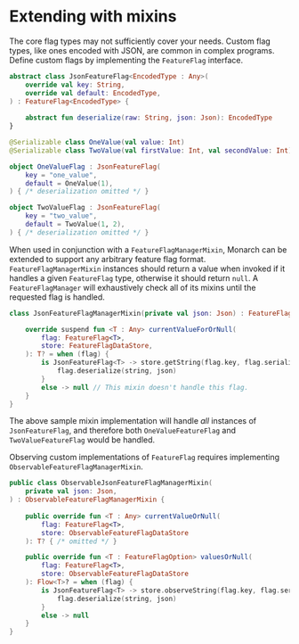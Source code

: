# Extending with mixins

The core flag types may not sufficiently cover your needs. Custom flag types,
like ones encoded with JSON, are common in complex programs. Define custom flags
by implementing the `FeatureFlag` interface.

```kt
abstract class JsonFeatureFlag<EncodedType : Any>(
    override val key: String,
    override val default: EncodedType,
) : FeatureFlag<EncodedType> {
    
    abstract fun deserialize(raw: String, json: Json): EncodedType
}

@Serializable class OneValue(val value: Int)
@Serializable class TwoValue(val firstValue: Int, val secondValue: Int)

object OneValueFlag : JsonFeatureFlag(
    key = "one_value",
    default = OneValue(1),
) { /* deserialization omitted */ }

object TwoValueFlag : JsonFeatureFlag(
    key = "two_value",
    default = TwoValue(1, 2),
) { /* deserialization omitted */ }
```

When used in conjunction with a `FeatureFlagManagerMixin`, Monarch can be extended to support
any arbitrary feature flag format. `FeatureFlagManagerMixin` instances should return a value when invoked if it handles a given
`FeatureFlag` type, otherwise it should return `null`. A `FeatureFlagManager` will
exhaustively check all of its mixins until the requested flag is handled.

```kt
class JsonFeatureFlagManagerMixin(private val json: Json) : FeatureFlagManagerMixin {

    override suspend fun <T : Any> currentValueForOrNull(
        flag: FeatureFlag<T>,
        store: FeatureFlagDataStore,
    ): T? = when (flag) {
        is JsonFeatureFlag<T> -> store.getString(flag.key, flag.serializedDefault(json)).let { string ->
            flag.deserialize(string, json)
        }
        else -> null // This mixin doesn't handle this flag.
    }
}
```

The above sample mixin implementation will handle _all_ instances of `JsonFeatureFlag`, and therefore both
`OneValueFeatureFlag` and `TwoValueFeatureFlag` would be handled. 

Observing custom implementations of `FeatureFlag` requires implementing `ObservableFeatureFlagManagerMixin`.

```kt
public class ObservableJsonFeatureFlagManagerMixin(
    private val json: Json,
) : ObservableFeatureFlagManagerMixin {
    
    public override fun <T : Any> currentValueOrNull(
        flag: FeatureFlag<T>,
        store: ObservableFeatureFlagDataStore
    ): T? { /* omitted */ }

    public override fun <T : FeatureFlagOption> valuesOrNull(
        flag: FeatureFlag<T>,
        store: ObservableFeatureFlagDataStore
    ): Flow<T>? = when (flag) {
        is JsonFeatureFlag<T> -> store.observeString(flag.key, flag.serializedDefault(json)).map { string ->
            flag.deserialize(string, json)
        }
        else -> null
    }
}
```
